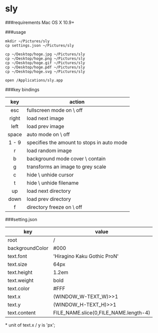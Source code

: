 sly
======================
###requirements
Mac OS X 10.9+

###usage

    mkdir ~/Pictures/sly
    cp settings.json ~/Pictures/sly
    
    cp ~/Desktop/hoge.jpg ~/Pictures/sly
    cp ~/Desktop/hoge.png ~/Pictures/sly
    cp ~/Desktop/hoge.gif ~/Pictures/sly
    cp ~/Desktop/hoge.pdf ~/Pictures/sly
    cp ~/Desktop/hoge.svg ~/Pictures/sly
    
    open /Applications/sly.app
    
###key bindings

| key | action |
| :-: | --- |
| esc | fullscreen mode on \ off |
| right | load next image |
| left | load prev image |
| space | auto mode on \ off |
| 1 - 9 | specifies the amount to stops in auto mode |
| r | load random image |
| b | background mode cover \ contain |
| g | transforms an image to grey scale |
| c | hide \ unhide cursor |
| t | hide \ unhide filename |
| up | load next directory |
| down | load prev directory |
| f | directory freeze on \ off |

###setting.json

| key | value |
| --- | --- |
| root | / |
| backgroundColor | #000 |
| text.font | 'Hiragino Kaku Gothic ProN' |
| text.size | 64px |
| text.height | 1.2em |
| text.weight | bold |
| text.color | #FFF |
| text.x | (WINDOW_W-TEXT_W)>>1|
| text.y | (WINDOW_H-TEXT_H)>>1|
| text.content | FILE_NAME.slice(0,FILE_NAME.length-4) |

\* unit of text.x / y is 'px';


